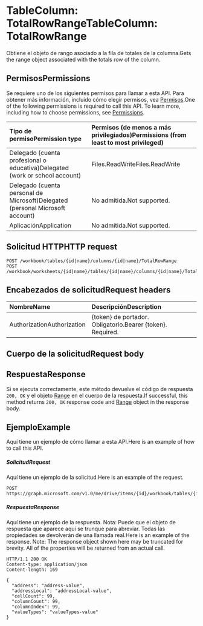 # <a name="tablecolumn-totalrowrange"></a><span data-ttu-id="98dd9-101">TableColumn: TotalRowRange</span><span class="sxs-lookup"><span data-stu-id="98dd9-101">TableColumn: TotalRowRange</span></span>

<span data-ttu-id="98dd9-102">Obtiene el objeto de rango asociado a la fila de totales de la columna.</span><span class="sxs-lookup"><span data-stu-id="98dd9-102">Gets the range object associated with the totals row of the column.</span></span>
## <a name="permissions"></a><span data-ttu-id="98dd9-103">Permisos</span><span class="sxs-lookup"><span data-stu-id="98dd9-103">Permissions</span></span>
<span data-ttu-id="98dd9-p101">Se requiere uno de los siguientes permisos para llamar a esta API. Para obtener más información, incluido cómo elegir permisos, vea [Permisos](../../../concepts/permissions_reference.md).</span><span class="sxs-lookup"><span data-stu-id="98dd9-p101">One of the following permissions is required to call this API. To learn more, including how to choose permissions, see [Permissions](../../../concepts/permissions_reference.md).</span></span>

|<span data-ttu-id="98dd9-106">Tipo de permiso</span><span class="sxs-lookup"><span data-stu-id="98dd9-106">Permission type</span></span>      | <span data-ttu-id="98dd9-107">Permisos (de menos a más privilegiados)</span><span class="sxs-lookup"><span data-stu-id="98dd9-107">Permissions (from least to most privileged)</span></span>              |
|:--------------------|:---------------------------------------------------------|
|<span data-ttu-id="98dd9-108">Delegado (cuenta profesional o educativa)</span><span class="sxs-lookup"><span data-stu-id="98dd9-108">Delegated (work or school account)</span></span> | <span data-ttu-id="98dd9-109">Files.ReadWrite</span><span class="sxs-lookup"><span data-stu-id="98dd9-109">Files.ReadWrite</span></span>    |
|<span data-ttu-id="98dd9-110">Delegado (cuenta personal de Microsoft)</span><span class="sxs-lookup"><span data-stu-id="98dd9-110">Delegated (personal Microsoft account)</span></span> | <span data-ttu-id="98dd9-111">No admitida.</span><span class="sxs-lookup"><span data-stu-id="98dd9-111">Not supported.</span></span>    |
|<span data-ttu-id="98dd9-112">Aplicación</span><span class="sxs-lookup"><span data-stu-id="98dd9-112">Application</span></span> | <span data-ttu-id="98dd9-113">No admitida.</span><span class="sxs-lookup"><span data-stu-id="98dd9-113">Not supported.</span></span> |

## <a name="http-request"></a><span data-ttu-id="98dd9-114">Solicitud HTTP</span><span class="sxs-lookup"><span data-stu-id="98dd9-114">HTTP request</span></span>
<!-- { "blockType": "ignored" } -->
```http
POST /workbook/tables/{id|name}/columns/{id|name}/TotalRowRange
POST /workbook/worksheets/{id|name}/tables/{id|name}/columns/{id|name}/TotalRowRange

```
## <a name="request-headers"></a><span data-ttu-id="98dd9-115">Encabezados de solicitud</span><span class="sxs-lookup"><span data-stu-id="98dd9-115">Request headers</span></span>
| <span data-ttu-id="98dd9-116">Nombre</span><span class="sxs-lookup"><span data-stu-id="98dd9-116">Name</span></span>       | <span data-ttu-id="98dd9-117">Descripción</span><span class="sxs-lookup"><span data-stu-id="98dd9-117">Description</span></span>|
|:---------------|:----------|
| <span data-ttu-id="98dd9-118">Authorization</span><span class="sxs-lookup"><span data-stu-id="98dd9-118">Authorization</span></span>  | <span data-ttu-id="98dd9-p102">{token} de portador. Obligatorio.</span><span class="sxs-lookup"><span data-stu-id="98dd9-p102">Bearer {token}. Required.</span></span> |

## <a name="request-body"></a><span data-ttu-id="98dd9-121">Cuerpo de la solicitud</span><span class="sxs-lookup"><span data-stu-id="98dd9-121">Request body</span></span>

## <a name="response"></a><span data-ttu-id="98dd9-122">Respuesta</span><span class="sxs-lookup"><span data-stu-id="98dd9-122">Response</span></span>

<span data-ttu-id="98dd9-123">Si se ejecuta correctamente, este método devuelve el código de respuesta `200, OK` y el objeto [Range](../resources/range.md) en el cuerpo de la respuesta.</span><span class="sxs-lookup"><span data-stu-id="98dd9-123">If successful, this method returns `200, OK` response code and [Range](../resources/range.md) object in the response body.</span></span>

## <a name="example"></a><span data-ttu-id="98dd9-124">Ejemplo</span><span class="sxs-lookup"><span data-stu-id="98dd9-124">Example</span></span>
<span data-ttu-id="98dd9-125">Aquí tiene un ejemplo de cómo llamar a esta API.</span><span class="sxs-lookup"><span data-stu-id="98dd9-125">Here is an example of how to call this API.</span></span>
##### <a name="request"></a><span data-ttu-id="98dd9-126">Solicitud</span><span class="sxs-lookup"><span data-stu-id="98dd9-126">Request</span></span>
<span data-ttu-id="98dd9-127">Aquí tiene un ejemplo de la solicitud.</span><span class="sxs-lookup"><span data-stu-id="98dd9-127">Here is an example of the request.</span></span>
<!-- {
  "blockType": "request",
  "name": "tablecolumn_totalrowrange"
}-->
```http
POST https://graph.microsoft.com/v1.0/me/drive/items/{id}/workbook/tables/{id|name}/columns/{id|name}/TotalRowRange
```

##### <a name="response"></a><span data-ttu-id="98dd9-128">Respuesta</span><span class="sxs-lookup"><span data-stu-id="98dd9-128">Response</span></span>
<span data-ttu-id="98dd9-p103">Aquí tiene un ejemplo de la respuesta. Nota: Puede que el objeto de respuesta que aparece aquí se trunque para abreviar. Todas las propiedades se devolverán de una llamada real.</span><span class="sxs-lookup"><span data-stu-id="98dd9-p103">Here is an example of the response. Note: The response object shown here may be truncated for brevity. All of the properties will be returned from an actual call.</span></span>
<!-- {
  "blockType": "response",
  "truncated": true,
  "@odata.type": "microsoft.graph.range"
} -->
```http
HTTP/1.1 200 OK
Content-type: application/json
Content-length: 169

{
  "address": "address-value",
  "addressLocal": "addressLocal-value",
  "cellCount": 99,
  "columnCount": 99,
  "columnIndex": 99,
  "valueTypes": "valueTypes-value"
}
```

<!-- uuid: 8fcb5dbc-d5aa-4681-8e31-b001d5168d79
2015-10-25 14:57:30 UTC -->
<!-- {
  "type": "#page.annotation",
  "description": "TableColumn: TotalRowRange",
  "keywords": "",
  "section": "documentation",
  "tocPath": ""
}-->